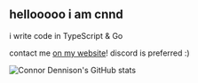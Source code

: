 ## hellooooo i am cnnd

i write code in TypeScript & Go

contact me [on my website](https://cnnd.dev)! discord is preferred :)

![Connor Dennison's GitHub stats](https://github-readme-stats.vercel.app/api?username=connordennison&show_icons=true&theme=synthwave)
